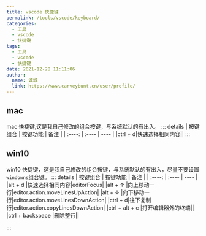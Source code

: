 ```yaml
---
title: vscode 快捷键
permalink: /tools/vscode/keyboard/
categories: 
  - 工具
  - vscode
  - 快捷键
tags: 
  - 工具
  - vscode
  - 快捷键
date: 2021-12-28 11:11:06
author: 
  name: 诚城
  link: https://www.carveybunt.cn/user/profile/
---
```

## mac
mac 快捷键,这是我自己修改的组合按键，与系统默认的有出入。
::: details
|  按键组合   | 按键功能  | 备注 |
|  :----:  | :----  | ----  |
|ctrl + d|快速选择相同内容||
:::
## win10
win10 快捷键，这是我自己修改的组合按键，与系统默认的有出入，尽量不要设置 `windowns`组合键。
::: details
|  按键组合   | 按键功能  | 备注 |
|  :----:  | :----  | ----  |
|alt + d  |快速选择相同内容|editorFocus|
|alt + ↑  |向上移动一行|editor.action.moveLinesUpAction|
|alt + ↓  |向下移动一行|editor.action.moveLinesDownAction|
|ctrl + d|往下复制行|editor.action.copyLinesDownAction|
|ctrl + alt + c |打开编辑器外的终端||
|ctrl + backspace |删除整行||

:::